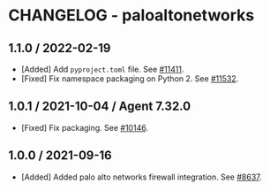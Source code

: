 # CHANGELOG - paloaltonetworks

## 1.1.0 / 2022-02-19

* [Added] Add `pyproject.toml` file. See [#11411](https://github.com/DataDog/integrations-core/pull/11411).
* [Fixed] Fix namespace packaging on Python 2. See [#11532](https://github.com/DataDog/integrations-core/pull/11532).

## 1.0.1 / 2021-10-04 / Agent 7.32.0

* [Fixed] Fix packaging. See [#10146](https://github.com/DataDog/integrations-core/pull/10146).

## 1.0.0 / 2021-09-16

* [Added] Added palo alto networks firewall integration. See [#8637](https://github.com/DataDog/integrations-core/pull/8637).

